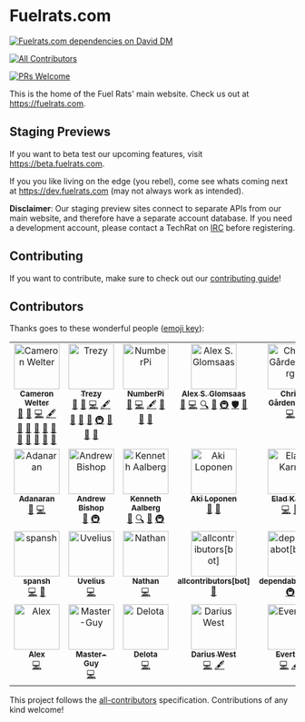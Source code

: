 # Fuelrats.com

[![Fuelrats.com dependencies on David DM][daviddm-badge]][daviddm]
<!-- ALL-CONTRIBUTORS-BADGE:START - Do not remove or modify this section -->
[![All Contributors](https://img.shields.io/badge/all_contributors-20-orange.svg?style=flat-square)](#contributors-)
<!-- ALL-CONTRIBUTORS-BADGE:END -->
[![PRs Welcome][prs-badge]][prs]



This is the home of the Fuel Rats' main website. Check us out at https://fuelrats.com.


## Staging Previews

If you want to beta test our upcoming features, visit https://beta.fuelrats.com.

If you you like living on the edge (you rebel), come see whats coming next at https://dev.fuelrats.com (may not always work as intended).

**Disclaimer**: Our staging preview sites connect to separate APIs from our main website, and therefore have a separate account database. If you need a development account, please contact a TechRat on [IRC][irc] before registering.

## Contributing

If you want to contribute, make sure to check out our [contributing guide][contributing]!

## Contributors

Thanks goes to these wonderful people ([emoji key](https://github.com/kentcdodds/all-contributors#emoji-key)):

<!-- ALL-CONTRIBUTORS-LIST:START - Do not remove or modify this section -->
<!-- prettier-ignore-start -->
<!-- markdownlint-disable -->
<table>
  <tbody>
    <tr>
      <td align="center" valign="top" width="20%"><a href="https://github.com/UncleClapton"><img src="https://avatars2.githubusercontent.com/u/2686824?v=4?s=80" width="80px;" alt="Cameron Welter"/><br /><sub><b>Cameron Welter</b></sub></a><br /><a href="#blog-UncleClapton" title="Blogposts">📝</a> <a href="https://github.com/FuelRats/fuelrats.com/issues?q=author%3AUncleClapton" title="Bug reports">🐛</a> <a href="https://github.com/FuelRats/fuelrats.com/commits?author=UncleClapton" title="Code">💻</a> <a href="#content-UncleClapton" title="Content">🖋</a> <a href="#design-UncleClapton" title="Design">🎨</a> <a href="https://github.com/FuelRats/fuelrats.com/commits?author=UncleClapton" title="Documentation">📖</a> <a href="#ideas-UncleClapton" title="Ideas, Planning, & Feedback">🤔</a> <a href="#maintenance-UncleClapton" title="Maintenance">🚧</a> <a href="#plugin-UncleClapton" title="Plugin/utility libraries">🔌</a> <a href="#projectManagement-UncleClapton" title="Project Management">📆</a> <a href="#question-UncleClapton" title="Answering Questions">💬</a> <a href="https://github.com/FuelRats/fuelrats.com/pulls?q=is%3Apr+reviewed-by%3AUncleClapton" title="Reviewed Pull Requests">👀</a> <a href="#tool-UncleClapton" title="Tools">🔧</a> <a href="#userTesting-UncleClapton" title="User Testing">📓</a></td>
      <td align="center" valign="top" width="20%"><a href="http://trezy.com"><img src="https://avatars2.githubusercontent.com/u/442980?v=4?s=80" width="80px;" alt="Trezy"/><br /><sub><b>Trezy</b></sub></a><br /><a href="#blog-trezy" title="Blogposts">📝</a> <a href="https://github.com/FuelRats/fuelrats.com/issues?q=author%3Atrezy" title="Bug reports">🐛</a> <a href="https://github.com/FuelRats/fuelrats.com/commits?author=trezy" title="Code">💻</a> <a href="#content-trezy" title="Content">🖋</a> <a href="#design-trezy" title="Design">🎨</a> <a href="https://github.com/FuelRats/fuelrats.com/commits?author=trezy" title="Documentation">📖</a> <a href="#ideas-trezy" title="Ideas, Planning, & Feedback">🤔</a> <a href="#infra-trezy" title="Infrastructure (Hosting, Build-Tools, etc)">🚇</a> <a href="#question-trezy" title="Answering Questions">💬</a> <a href="https://github.com/FuelRats/fuelrats.com/pulls?q=is%3Apr+reviewed-by%3Atrezy" title="Reviewed Pull Requests">👀</a> <a href="#userTesting-trezy" title="User Testing">📓</a></td>
      <td align="center" valign="top" width="20%"><a href="https://github.com/314numberpi"><img src="https://avatars0.githubusercontent.com/u/15672322?v=4?s=80" width="80px;" alt="NumberPi"/><br /><sub><b>NumberPi</b></sub></a><br /><a href="https://github.com/FuelRats/fuelrats.com/issues?q=author%3A314numberpi" title="Bug reports">🐛</a> <a href="https://github.com/FuelRats/fuelrats.com/commits?author=314numberpi" title="Code">💻</a> <a href="#content-314numberpi" title="Content">🖋</a> <a href="#design-314numberpi" title="Design">🎨</a> <a href="https://github.com/FuelRats/fuelrats.com/pulls?q=is%3Apr+reviewed-by%3A314numberpi" title="Reviewed Pull Requests">👀</a> <a href="#userTesting-314numberpi" title="User Testing">📓</a></td>
      <td align="center" valign="top" width="20%"><a href="https://github.com/xlexi"><img src="https://avatars0.githubusercontent.com/u/125232?v=4?s=80" width="80px;" alt="Alex S. Glomsaas"/><br /><sub><b>Alex S. Glomsaas</b></sub></a><br /><a href="https://github.com/FuelRats/fuelrats.com/issues?q=author%3Axlexi" title="Bug reports">🐛</a> <a href="https://github.com/FuelRats/fuelrats.com/commits?author=xlexi" title="Code">💻</a> <a href="#fundingFinding-xlexi" title="Funding Finding">🔍</a> <a href="#ideas-xlexi" title="Ideas, Planning, & Feedback">🤔</a> <a href="#infra-xlexi" title="Infrastructure (Hosting, Build-Tools, etc)">🚇</a> <a href="#security-xlexi" title="Security">🛡️</a> <a href="#userTesting-xlexi" title="User Testing">📓</a></td>
      <td align="center" valign="top" width="20%"><a href="https://itssimple.se"><img src="https://avatars0.githubusercontent.com/u/11502257?v=4?s=80" width="80px;" alt="Chris Gårdenberg"/><br /><sub><b>Chris Gårdenberg</b></sub></a><br /><a href="https://github.com/FuelRats/fuelrats.com/commits?author=itssimple" title="Code">💻</a></td>
    </tr>
    <tr>
      <td align="center" valign="top" width="20%"><a href="https://github.com/Adanaran"><img src="https://avatars0.githubusercontent.com/u/2139937?v=4?s=80" width="80px;" alt="Adanaran"/><br /><sub><b>Adanaran</b></sub></a><br /><a href="https://github.com/FuelRats/fuelrats.com/issues?q=author%3AAdanaran" title="Bug reports">🐛</a> <a href="https://github.com/FuelRats/fuelrats.com/commits?author=Adanaran" title="Code">💻</a></td>
      <td align="center" valign="top" width="20%"><a href="https://github.com/andybish"><img src="https://avatars2.githubusercontent.com/u/6172379?v=4?s=80" width="80px;" alt="Andrew Bishop"/><br /><sub><b>Andrew Bishop</b></sub></a><br /><a href="https://github.com/FuelRats/fuelrats.com/issues?q=author%3Aandybish" title="Bug reports">🐛</a> <a href="#infra-andybish" title="Infrastructure (Hosting, Build-Tools, etc)">🚇</a></td>
      <td align="center" valign="top" width="20%"><a href="https://github.com/kenneaal"><img src="https://avatars3.githubusercontent.com/u/3196591?v=4?s=80" width="80px;" alt="Kenneth Aalberg"/><br /><sub><b>Kenneth Aalberg</b></sub></a><br /><a href="https://github.com/FuelRats/fuelrats.com/issues?q=author%3Akenneaal" title="Bug reports">🐛</a> <a href="#fundingFinding-kenneaal" title="Funding Finding">🔍</a> <a href="#ideas-kenneaal" title="Ideas, Planning, & Feedback">🤔</a> <a href="#infra-kenneaal" title="Infrastructure (Hosting, Build-Tools, etc)">🚇</a></td>
      <td align="center" valign="top" width="20%"><a href="https://github.com/Belserium"><img src="https://avatars0.githubusercontent.com/u/1807416?v=4?s=80" width="80px;" alt="Aki Loponen"/><br /><sub><b>Aki Loponen</b></sub></a><br /><a href="https://github.com/FuelRats/fuelrats.com/issues?q=author%3ABelserium" title="Bug reports">🐛</a> <a href="#ideas-Belserium" title="Ideas, Planning, & Feedback">🤔</a></td>
      <td align="center" valign="top" width="20%"><a href="https://github.com/EladKarni"><img src="https://avatars0.githubusercontent.com/u/39969481?v=4?s=80" width="80px;" alt="Elad Karni"/><br /><sub><b>Elad Karni</b></sub></a><br /><a href="https://github.com/FuelRats/fuelrats.com/commits?author=EladKarni" title="Code">💻</a> <a href="#design-EladKarni" title="Design">🎨</a></td>
    </tr>
    <tr>
      <td align="center" valign="top" width="20%"><a href="https://github.com/spansh"><img src="https://avatars2.githubusercontent.com/u/103208?v=4?s=80" width="80px;" alt="spansh"/><br /><sub><b>spansh</b></sub></a><br /><a href="https://github.com/FuelRats/fuelrats.com/commits?author=spansh" title="Code">💻</a> <a href="#design-spansh" title="Design">🎨</a></td>
      <td align="center" valign="top" width="20%"><a href="https://github.com/Uvelius"><img src="https://avatars0.githubusercontent.com/u/35564469?v=4?s=80" width="80px;" alt="Uvelius"/><br /><sub><b>Uvelius</b></sub></a><br /><a href="https://github.com/FuelRats/fuelrats.com/commits?author=Uvelius" title="Code">💻</a></td>
      <td align="center" valign="top" width="20%"><a href="https://github.com/noctilucent-dev"><img src="https://avatars3.githubusercontent.com/u/52113097?v=4?s=80" width="80px;" alt="Nathan"/><br /><sub><b>Nathan</b></sub></a><br /><a href="https://github.com/FuelRats/fuelrats.com/commits?author=noctilucent-dev" title="Code">💻</a></td>
      <td align="center" valign="top" width="20%"><a href="https://github.com/apps/allcontributors"><img src="https://avatars0.githubusercontent.com/in/23186?v=4?s=80" width="80px;" alt="allcontributors[bot]"/><br /><sub><b>allcontributors[bot]</b></sub></a><br /><a href="https://github.com/FuelRats/fuelrats.com/commits?author=allcontributors[bot]" title="Documentation">📖</a></td>
      <td align="center" valign="top" width="20%"><a href="https://github.com/apps/dependabot"><img src="https://avatars2.githubusercontent.com/in/29110?v=4?s=80" width="80px;" alt="dependabot[bot]"/><br /><sub><b>dependabot[bot]</b></sub></a><br /><a href="#infra-dependabot[bot]" title="Infrastructure (Hosting, Build-Tools, etc)">🚇</a></td>
    </tr>
    <tr>
      <td align="center" valign="top" width="20%"><a href="http://selfdecode.com"><img src="https://avatars0.githubusercontent.com/u/108279?v=4?s=80" width="80px;" alt="Alex"/><br /><sub><b>Alex</b></sub></a><br /><a href="https://github.com/FuelRats/fuelrats.com/commits?author=diraven" title="Code">💻</a></td>
      <td align="center" valign="top" width="20%"><a href="https://github.com/Master-Guy"><img src="https://avatars3.githubusercontent.com/u/566429?v=4?s=80" width="80px;" alt="Master-Guy"/><br /><sub><b>Master-Guy</b></sub></a><br /><a href="https://github.com/FuelRats/fuelrats.com/commits?author=Master-Guy" title="Code">💻</a></td>
      <td align="center" valign="top" width="20%"><a href="https://github.com/Delota"><img src="https://avatars.githubusercontent.com/u/79107184?v=4?s=80" width="80px;" alt="Delota"/><br /><sub><b>Delota</b></sub></a><br /><a href="https://github.com/FuelRats/fuelrats.com/commits?author=Delota" title="Code">💻</a></td>
      <td align="center" valign="top" width="20%"><a href="http://dwest.dev"><img src="https://avatars.githubusercontent.com/u/39689166?v=4?s=80" width="80px;" alt="Darius West"/><br /><sub><b>Darius West</b></sub></a><br /><a href="https://github.com/FuelRats/fuelrats.com/commits?author=lFourl" title="Code">💻</a> <a href="#content-lFourl" title="Content">🖋</a></td>
      <td align="center" valign="top" width="20%"><a href="https://evertiro.com"><img src="https://avatars.githubusercontent.com/u/36433?v=4?s=80" width="80px;" alt="Evertiro"/><br /><sub><b>Evertiro</b></sub></a><br /><a href="https://github.com/FuelRats/fuelrats.com/commits?author=evertiro" title="Code">💻</a> <a href="#content-evertiro" title="Content">🖋</a></td>
    </tr>
  </tbody>
</table>

<!-- markdownlint-restore -->
<!-- prettier-ignore-end -->

<!-- ALL-CONTRIBUTORS-LIST:END -->

This project follows the [all-contributors](https://github.com/kentcdodds/all-contributors) specification. Contributions of any kind welcome!


[contributing]: CONTRIBUTING.md
[contributors]: CONTRIBUTORS.md
[code-of-conduct]: CODE_OF_CONDUCT.md
[code-of-conduct-badge]: https://img.shields.io/badge/code%20of-conduct-ff69b4.svg?style=flat-square
[codeclimate]: https://codeclimate.com/github/FuelRats/fuelrats.com
[codeclimate-badge]: https://img.shields.io/codeclimate/github/FuelRats/fuelrats.com.svg?style=flat-square
[coveralls]: https://coveralls.io/github/FuelRats/fuelrats.com
[coveralls-badge]: https://img.shields.io/coveralls/FuelRats/fuelrats.com.svg?style=flat-square
[daviddm]: https://david-dm.org/Fuelrats/fuelrats.com
[daviddm-badge]: https://img.shields.io/david/Fuelrats/fuelrats.com.svg?style=flat-square
[github-watch]: https://github.com/FuelRats/fuelrats.com/watchers
[github-watch-badge]: https://img.shields.io/github/watchers/FuelRats/fuelrats.com.svg?style=social
[github-star]: https://github.com/FuelRats/fuelrats.com/stargazers
[github-star-badge]: https://img.shields.io/github/stars/FuelRats/fuelrats.com.svg?style=social
[irc]: https://kiwi.fuelrats.com:7778/
[prs]: CONTRIBUTING.md
[prs-badge]: https://img.shields.io/badge/PRs-welcome-brightgreen.svg?style=flat-square
